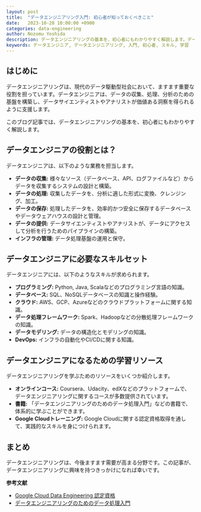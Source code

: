 ```yaml
---
layout: post
title:  "データエンジニアリング入門: 初心者が知っておくべきこと"
date:   2023-10-28 10:00:00 +0900
categories: data-engineering
author: Nozomu Yoshida
description: データエンジニアリングの基本を、初心者にもわかりやすく解説します。データエンジニアの役割、必要なスキルセット、学習リソースなどを紹介。
keywords: データエンジニア, データエンジニアリング, 入門, 初心者, スキル, 学習
---
```


## はじめに

データエンジニアリングは、現代のデータ駆動型社会において、ますます重要な役割を担っています。データエンジニアは、データの収集、処理、分析のための基盤を構築し、データサイエンティストやアナリストが価値ある洞察を得られるように支援します。

このブログ記事では、データエンジニアリングの基本を、初心者にもわかりやすく解説します。

## データエンジニアの役割とは？

データエンジニアは、以下のような業務を担当します。

*   **データの収集:** 様々なソース（データベース、API、ログファイルなど）からデータを収集するシステムの設計と構築。
*   **データの処理:** 収集したデータを、分析に適した形式に変換、クレンジング、加工。
*   **データの保存:** 処理したデータを、効率的かつ安全に保存するデータベースやデータウェアハウスの設計と管理。
*   **データの提供:** データサイエンティストやアナリストが、データにアクセスして分析を行うためのパイプラインの構築。
*   **インフラの管理:** データ処理基盤の運用と保守。

## データエンジニアに必要なスキルセット

データエンジニアには、以下のようなスキルが求められます。

*   **プログラミング:** Python, Java, Scalaなどのプログラミング言語の知識。
*   **データベース:** SQL、NoSQLデータベースの知識と操作経験。
*   **クラウド:** AWS、GCP、Azureなどのクラウドプラットフォームに関する知識。
*   **データ処理フレームワーク:** Spark、Hadoopなどの分散処理フレームワークの知識。
*   **データモデリング:** データの構造化とモデリングの知識。
*   **DevOps:** インフラの自動化やCI/CDに関する知識。

## データエンジニアになるための学習リソース

データエンジニアリングを学ぶためのリソースをいくつか紹介します。

*   **オンラインコース:** Coursera、Udacity、edXなどのプラットフォームで、データエンジニアリングに関するコースが多数提供されています。
*   **書籍:** 「データエンジニアリングのためのデータ処理入門」などの書籍で、体系的に学ぶことができます。
*   **Google Cloudトレーニング:** Google Cloudに関する認定資格取得を通して、実践的なスキルを身につけられます。

## まとめ

データエンジニアリングは、今後ますます需要が高まる分野です。この記事が、データエンジニアリングに興味を持つきっかけになれば幸いです。

**参考文献**

*   [Google Cloud Data Engineering 認定資格](https://cloud.google.com/learn/certification/data-engineer)
*   [データエンジニアリングのためのデータ処理入門](https://www.oreilly.co.jp/books/9784873119564/)